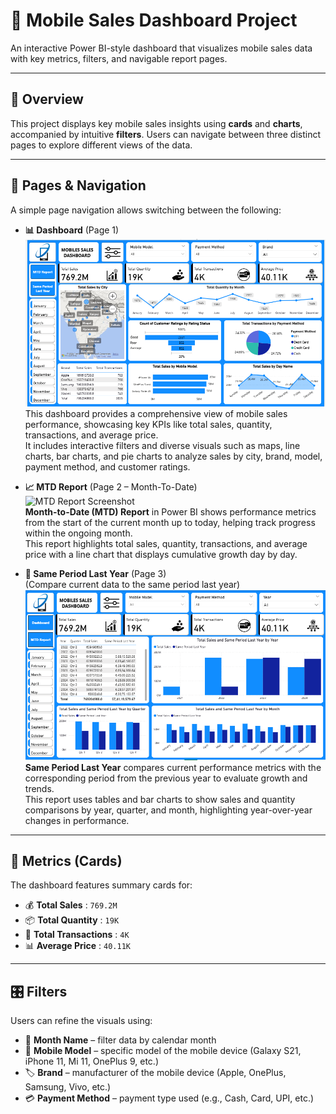 # 📱 Mobile Sales Dashboard Project

An interactive Power BI-style dashboard that visualizes mobile sales data with key metrics, filters, and navigable report pages.

---

## 📝 Overview

This project displays key mobile sales insights using **cards** and **charts**, accompanied by intuitive **filters**. Users can navigate between three distinct pages to explore different views of the data.

---

## 📂 Pages & Navigation

A simple page navigation allows switching between the following:

- **📊 Dashboard** (Page 1)  
  ![Dashboard Screenshot](Dashboard.PNG)  
  This dashboard provides a comprehensive view of mobile sales performance, showcasing key KPIs like total sales, quantity, transactions, and average price.  
  It includes interactive filters and diverse visuals such as maps, line charts, bar charts, and pie charts to analyze sales by city, brand, model, payment method, and customer ratings.

- **📈 MTD Report** (Page 2 – Month-To-Date)  
  ![MTD Report Screenshot](MTD_Report.PNG)  
  **Month-to-Date (MTD) Report** in Power BI shows performance metrics from the start of the current month up to today, helping track progress within the ongoing month.  
  This report highlights total sales, quantity, transactions, and average price with a line chart that displays cumulative growth day by day.

- **📅 Same Period Last Year** (Page 3)  
  (Compare current data to the same period last year)  
  ![Same Period Last Year Screenshot](Same%20Period%20Last%20Year.PNG)  
  **Same Period Last Year** compares current performance metrics with the corresponding period from the previous year to evaluate growth and trends.  
  This report uses tables and bar charts to show sales and quantity comparisons by year, quarter, and month, highlighting year-over-year changes in performance.

---

## 🔢 Metrics (Cards)

The dashboard features summary cards for:

- 💰 **Total Sales** : `769.2M`  
- 📦 **Total Quantity** : `19K`  
- 🧾 **Total Transactions** : `4K`  
- 📊 **Average Price** : `40.11K`  

---

## 🎛️ Filters

Users can refine the visuals using:

- 📅 **Month Name** – filter data by calendar month  
- 📱 **Mobile Model** – specific model of the mobile device (Galaxy S21, iPhone 11, Mi 11, OnePlus 9, etc.)  
- 🏷️ **Brand** – manufacturer of the mobile device (Apple, OnePlus, Samsung, Vivo, etc.)  
- 💳 **Payment Method** – payment type used (e.g., Cash, Card, UPI, etc.)  
